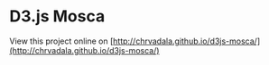 # D3.js Mosca

View this project online on [http://chrvadala.github.io/d3js-mosca/](http://chrvadala.github.io/d3js-mosca/)
